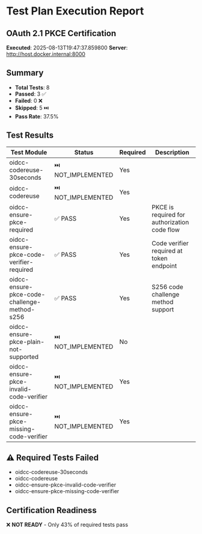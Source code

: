 # Test Plan Execution Report

## OAuth 2.1 PKCE Certification
**Executed**: 2025-08-13T19:47:37.859800
**Server**: http://host.docker.internal:8000

## Summary
- **Total Tests**: 8
- **Passed**: 3 ✅
- **Failed**: 0 ❌
- **Skipped**: 5 ⏭️
- **Pass Rate**: 37.5%

## Test Results

| Test Module | Status | Required | Description |
|-------------|--------|----------|-------------|
| oidcc-codereuse-30seconds | ⏭️ NOT_IMPLEMENTED | Yes |  |
| oidcc-codereuse | ⏭️ NOT_IMPLEMENTED | Yes |  |
| oidcc-ensure-pkce-required | ✅ PASS | Yes | PKCE is required for authorization code flow |
| oidcc-ensure-pkce-code-verifier-required | ✅ PASS | Yes | Code verifier required at token endpoint |
| oidcc-ensure-pkce-code-challenge-method-s256 | ✅ PASS | Yes | S256 code challenge method support |
| oidcc-ensure-pkce-plain-not-supported | ⏭️ NOT_IMPLEMENTED | No |  |
| oidcc-ensure-pkce-invalid-code-verifier | ⏭️ NOT_IMPLEMENTED | Yes |  |
| oidcc-ensure-pkce-missing-code-verifier | ⏭️ NOT_IMPLEMENTED | Yes |  |

## ⚠️ Required Tests Failed
- oidcc-codereuse-30seconds
- oidcc-codereuse
- oidcc-ensure-pkce-invalid-code-verifier
- oidcc-ensure-pkce-missing-code-verifier

## Certification Readiness
❌ **NOT READY** - Only 43% of required tests pass
